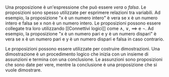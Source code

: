 Una proposizione è un'espressione che può essere *vera* o *falsa*. Le proposizioni sono spesso utilizzate per esprimere relazioni tra variabili. Ad esempio, la proposizione "x è un numero intero" è vera se x è un numero intero e falsa se x non è un numero intero.
Le proposizioni possono essere collegate tra loro utilizzando [[Connettivi logici]] come $\land$, $\lor$, $\implies$ e $\lnot$. Ad esempio, la proposizione "x è un numero pari e y è un numero dispari" è vera se x è un numero pari e y è un numero dispari e falsa in caso contrario.

Le proposizioni possono essere utilizzate per costruire dimostrazioni. Una dimostrazione è un procedimento logico che inizia con un insieme di assunzioni e termina con una conclusione. Le assunzioni sono proposizioni che sono date per vere, mentre la conclusione è una proposizione che si vuole dimostrare.